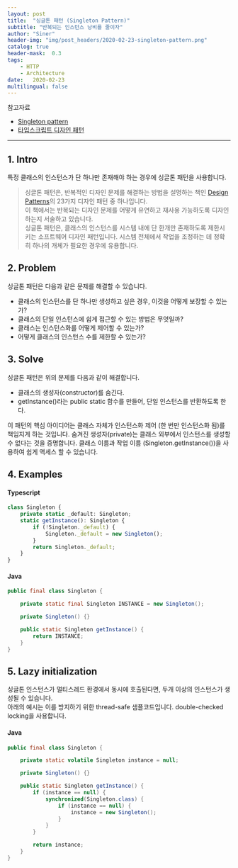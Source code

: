```yaml
---
layout: post
title:  "싱글톤 패턴 (Singleton Pattern)"
subtitle: "반복되는 인스턴스 낭비를 줄이자"
author: "Siner"
header-img: "img/post_headers/2020-02-23-singleton-pattern.png"
catalog: true
header-mask:  0.3
tags:
    - HTTP
    - Architecture
date:   2020-02-23
multilingual: false
---
```


참고자료
* [Singleton pattern](https://en.wikipedia.org/wiki/Singleton_pattern)
* [타입스크립트 디자인 패턴](http://www.kyobobook.co.kr/product/detailViewKor.laf?ejkGb=KOR&mallGb=KOR&barcode=9788960779914&orderClick=LAG&Kc=)

---

## 1. Intro
특정 클래스의 인스턴스가 단 하나만 존재해야 하는 경우에 싱글톤 패턴을 사용합니다.

>싱글톤 패턴은, 반복적인 디자인 문제를 해결하는 방법을 설명하는 책인 [Design Patterns](http://wiki.c2.com/?DesignPatternsBook)의 23가지 디자인 패턴 중 하나입니다.<br>
>이 책에서는 반복되는 디자인 문제를 어떻게 유연하고 재사용 가능하도록 디자인하는지 서술하고 있습니다.<br>
>싱글톤 패턴은, 클래스의 인스턴스를 시스템 내에 단 한개만 존재하도록 제한시키는 소프트웨어 디자인 패턴입니다. 시스템 전체에서 작업을 조정하는 데 정확히 하나의 개체가 필요한 경우에 유용합니다.<br>

## 2. Problem
싱글톤 패턴은 다음과 같은 문제를 해결할 수 있습니다.
- 클래스의 인스턴스를 단 하나만 생성하고 싶은 경우, 이것을 어떻게 보장할 수 있는가?
- 클래스의 단일 인스턴스에 쉽게 접근할 수 있는 방법은 무엇일까?
- 클래스는 인스턴스화를 어떻게 제어할 수 있는가?
- 어떻게 클래스의 인스턴스 수를 제한할 수 있는가?

## 3. Solve
싱글톤 패턴은 위의 문제를 다음과 같이 해결합니다.
- 클래스의 생성자(constructor)를 숨긴다.
- getInstance()라는 public static 함수를 만들어, 단일 인스턴스를 반환하도록 한다.

이 패턴의 핵심 아이디어는 클래스 자체가 인스턴스화 제어 (한 번만 인스턴스화 됨)를 책임지게 하는 것입니다.
숨겨진 생성자(private)는 클래스 외부에서 인스턴스를 생성할 수 없다는 것을 증명합니다.
클래스 이름과 작업 이름 (Singleton.getInstance())을 사용하여 쉽게 액세스 할 수 있습니다.


## 4. Examples

#### Typescript
```typescript
class Singleton {
    private static _default: Singleton;
    static getInstance(): Singleton {
        if (!Singleton._default) {
            Singleton._default = new Singleton();
        }
        return Singleton._default;
    }
}
```

#### Java
```java
public final class Singleton {

    private static final Singleton INSTANCE = new Singleton();

    private Singleton() {}

    public static Singleton getInstance() {
        return INSTANCE;
    }
}
```

## 5. Lazy initialization
싱글톤 인스턴스가 멀티스레드 환경에서 동시에 호출된다면, 두개 이상의 인스턴스가 생성될 수 있습니다.<br>
아래의 예시는 이를 방지하기 위한 thread-safe 샘플코드입니다. double-checked locking을 사용합니다.

#### Java
```java
public final class Singleton {

    private static volatile Singleton instance = null;

    private Singleton() {}

    public static Singleton getInstance() {
        if (instance == null) {
            synchronized(Singleton.class) {
                if (instance == null) {
                    instance = new Singleton();
                }
            }
        }

        return instance;
    }
}
```
